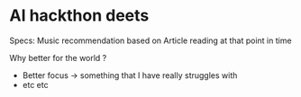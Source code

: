 # AI hackthon deets

Specs: Music recommendation based on Article reading at that point in time

Why better for the world ?

- Better focus -> something that I have really struggles with
- etc etc
